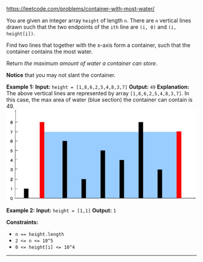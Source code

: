 https://leetcode.com/problems/container-with-most-water/

You are given an integer array `height` of length `n`. There are `n` vertical lines drawn such that the two endpoints of the `ith` line are `(i, 0)` and `(i, height[i])`.

Find two lines that together with the x-axis form a container, such that the container contains the most water.

Return _the maximum amount of water a container can store_.

**Notice** that you may not slant the container.



**Example 1:**
**Input:** `height = [1,8,6,2,5,4,8,3,7]`
**Output:** `49`
**Explanation:** The above vertical lines are represented by array `[1,8,6,2,5,4,8,3,7]`. In this case, the max area of water (blue section) the container can contain is 49.
![](../../!assets/attachments/Pasted%20image%2020240224215140.png)

**Example 2:**
**Input:** `height = [1,1]`
**Output:** `1`




**Constraints:**
- `n == height.length`
- `2 <= n <= 10^5`
- `0 <= height[i] <= 10^4`


---

